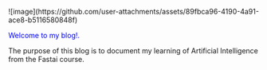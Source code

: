 <p align=centre>
![image](https://github.com/user-attachments/assets/89fbca96-4190-4a91-ace8-b5116580848f)
</p>
<span style="color:blue"> Welcome to my blog!. </span>

The purpose of this blog is to document my learning of Artificial Intelligence from the Fastai course.

